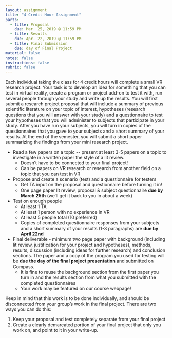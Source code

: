 ```yaml
---
layout: assignment
title: "4 Credit Hour Assignment"
parts:
  - title: Proposal
    due: Mar. 25, 2019 @ 11:59 PM
  - title: Results
    due: Apr. 22, 2019 @ 11:59 PM
  - title: Final Submission
    due: day of Final Project
material: false
notes: false
instructions: false
rubric: false
---
```


Each individual taking the class for 4 credit hours will complete a small VR research project. Your task is to develop an idea for something that you can test in virtual reality, create a program or project add-on to test it with, run several people through your study and write up the results. You will first submit a research project proposal that will include a summary of previous scientific literature on your topic of interest, hypotheses (research questions that you will answer with your study) and a questionnaire to test your hypotheses that you will administer to subjects that participate in your study. After you have run your subjects, you will turn in copies of the questionnaires that you gave to your subjects and a short summary of your results. At the end of the semester, you will submit a short paper summarizing the findings from your mini research project. 

- Read a few papers on a topic -- present at least 3-5 papers on a topic to investigate in a written paper the style of a lit review.
  - Doesn’t have to be connected to your final project! 
  - Can be papers on VR research or research from another field on a topic that you can test in VR
- Propose and create a scenario (test) and a questionnaire for testers
  - Get TA input on the proposal and questionnaire before turning it in!
  - One page paper lit review, proposal & subject questionnaire **due by March 25th** (we’ll get it back to you in about a week)
- Test on enough people
  - At least 1 TA
  - At least 1 person with no experience in VR
  - At least 5 people total (10 preferred)
  - Copies of completed questionnaire responses from your subjects and a short summary of your results (1-3 paragraphs) are **due by April 22nd**
- Final deliverable - minimum two page paper with background (including lit review, justification for your project and hypotheses), methods, results, discussion (including ideas for further research) and conclusion sections. The paper and a copy of the program you used for testing will be **due the day of the final project presentation** and submitted on Compass.
  - It is fine to reuse the background section from the first paper you turn in and the results section from what you submitted with the completed questionnaires
  - Your work may be featured on our course webpage!

Keep in mind that this work is to be done individually, and should be disconnected from your group’s work in the final project. There are two ways you can do this:
1. Keep your proposal and test completely separate from your final project
1. Create a clearly demarcated portion of your final project that only you work on, and point to it in your write-up.
